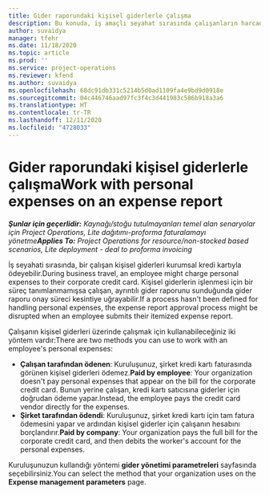 ```yaml
---
title: Gider raporundaki kişisel giderlerle çalışma
description: Bu konuda, iş amaçlı seyahat sırasında çalışanların harcadığı kişisel giderlerle nasıl çalışılacağı hakkında bilgiler sağlanmaktadır.
author: suvaidya
manager: tfehr
ms.date: 11/18/2020
ms.topic: article
ms.prod: ''
ms.service: project-operations
ms.reviewer: kfend
ms.author: suvaidya
ms.openlocfilehash: 68dc91db331c5214b5d0ad1109fa4e9bd9d0918e
ms.sourcegitcommit: 04c446746aad97fc3f4c3d441983c586b918a3a6
ms.translationtype: HT
ms.contentlocale: tr-TR
ms.lasthandoff: 12/11/2020
ms.locfileid: "4728033"
---
```

# <a name="work-with-personal-expenses-on-an-expense-report"></a><span data-ttu-id="5cea4-103">Gider raporundaki kişisel giderlerle çalışma</span><span class="sxs-lookup"><span data-stu-id="5cea4-103">Work with personal expenses on an expense report</span></span>

<span data-ttu-id="5cea4-104">_**Şunlar için geçerlidir:** Kaynağı/stoğu tutulmayanları temel alan senaryolar için Project Operations, Lite dağıtımı-proforma faturalamayı yönetme_</span><span class="sxs-lookup"><span data-stu-id="5cea4-104">_**Applies To:** Project Operations for resource/non-stocked based scenarios, Lite deployment - deal to proforma invoicing_</span></span>

<span data-ttu-id="5cea4-105">İş seyahati sırasında, bir çalışan kişisel giderleri kurumsal kredi kartıyla ödeyebilir.</span><span class="sxs-lookup"><span data-stu-id="5cea4-105">During business travel, an employee might charge personal expenses to their corporate credit card.</span></span> <span data-ttu-id="5cea4-106">Kişisel giderlerin işlenmesi için bir süreç tanımlanmamışsa çalışan, ayrıntılı gider raporunu sunduğunda gider raporu onay süreci kesintiye uğrayabilir.</span><span class="sxs-lookup"><span data-stu-id="5cea4-106">If a process hasn't been defined for handling personal expenses, the expense report approval process might be disrupted when an employee submits their itemized expense report.</span></span>

<span data-ttu-id="5cea4-107">Çalışanın kişisel giderleri üzerinde çalışmak için kullanabileceğiniz iki yöntem vardır:</span><span class="sxs-lookup"><span data-stu-id="5cea4-107">There are two methods you can use to work with an employee's personal expenses:</span></span>

  - <span data-ttu-id="5cea4-108">**Çalışan tarafından ödenen**: Kuruluşunuz, şirket kredi kartı faturasında görünen kişisel giderleri ödemez.</span><span class="sxs-lookup"><span data-stu-id="5cea4-108">**Paid by employee**: Your organization doesn't pay personal expenses that appear on the bill for the corporate credit card.</span></span> <span data-ttu-id="5cea4-109">Bunun yerine çalışan, kredi kartı satıcısına giderler için doğrudan ödeme yapar.</span><span class="sxs-lookup"><span data-stu-id="5cea4-109">Instead, the employee pays the credit card vendor directly for the expenses.</span></span> 
  - <span data-ttu-id="5cea4-110">**Şirket tarafından ödendi**: Kuruluşunuz, şirket kredi kartı için tam fatura ödemesini yapar ve ardından kişisel giderler için çalışanın hesabını borçlandırır.</span><span class="sxs-lookup"><span data-stu-id="5cea4-110">**Paid by company**: Your organization pays the full bill for the corporate credit card, and then debits the worker's account for the personal expenses.</span></span>

<span data-ttu-id="5cea4-111">Kuruluşunuzun kullandığı yöntemi **gider yönetimi parametreleri** sayfasında seçebilirsiniz.</span><span class="sxs-lookup"><span data-stu-id="5cea4-111">You can select the method that your organization uses on the **Expense management parameters** page.</span></span>
